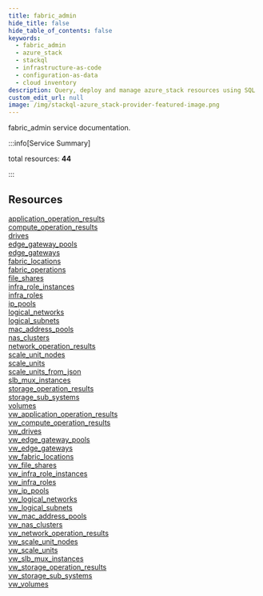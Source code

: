 ```yaml
---
title: fabric_admin
hide_title: false
hide_table_of_contents: false
keywords:
  - fabric_admin
  - azure_stack
  - stackql
  - infrastructure-as-code
  - configuration-as-data
  - cloud inventory
description: Query, deploy and manage azure_stack resources using SQL
custom_edit_url: null
image: /img/stackql-azure_stack-provider-featured-image.png
---
```


fabric_admin service documentation.

:::info[Service Summary]

total resources: __44__  

:::

## Resources
<div class="row">
<div class="providerDocColumn">
<a href="/services/fabric_admin/application_operation_results/">application_operation_results</a><br />
<a href="/services/fabric_admin/compute_operation_results/">compute_operation_results</a><br />
<a href="/services/fabric_admin/drives/">drives</a><br />
<a href="/services/fabric_admin/edge_gateway_pools/">edge_gateway_pools</a><br />
<a href="/services/fabric_admin/edge_gateways/">edge_gateways</a><br />
<a href="/services/fabric_admin/fabric_locations/">fabric_locations</a><br />
<a href="/services/fabric_admin/fabric_operations/">fabric_operations</a><br />
<a href="/services/fabric_admin/file_shares/">file_shares</a><br />
<a href="/services/fabric_admin/infra_role_instances/">infra_role_instances</a><br />
<a href="/services/fabric_admin/infra_roles/">infra_roles</a><br />
<a href="/services/fabric_admin/ip_pools/">ip_pools</a><br />
<a href="/services/fabric_admin/logical_networks/">logical_networks</a><br />
<a href="/services/fabric_admin/logical_subnets/">logical_subnets</a><br />
<a href="/services/fabric_admin/mac_address_pools/">mac_address_pools</a><br />
<a href="/services/fabric_admin/nas_clusters/">nas_clusters</a><br />
<a href="/services/fabric_admin/network_operation_results/">network_operation_results</a><br />
<a href="/services/fabric_admin/scale_unit_nodes/">scale_unit_nodes</a><br />
<a href="/services/fabric_admin/scale_units/">scale_units</a><br />
<a href="/services/fabric_admin/scale_units_from_json/">scale_units_from_json</a><br />
<a href="/services/fabric_admin/slb_mux_instances/">slb_mux_instances</a><br />
<a href="/services/fabric_admin/storage_operation_results/">storage_operation_results</a><br />
<a href="/services/fabric_admin/storage_sub_systems/">storage_sub_systems</a>
</div>
<div class="providerDocColumn">
<a href="/services/fabric_admin/volumes/">volumes</a><br />
<a href="/services/fabric_admin/vw_application_operation_results/">vw_application_operation_results</a><br />
<a href="/services/fabric_admin/vw_compute_operation_results/">vw_compute_operation_results</a><br />
<a href="/services/fabric_admin/vw_drives/">vw_drives</a><br />
<a href="/services/fabric_admin/vw_edge_gateway_pools/">vw_edge_gateway_pools</a><br />
<a href="/services/fabric_admin/vw_edge_gateways/">vw_edge_gateways</a><br />
<a href="/services/fabric_admin/vw_fabric_locations/">vw_fabric_locations</a><br />
<a href="/services/fabric_admin/vw_file_shares/">vw_file_shares</a><br />
<a href="/services/fabric_admin/vw_infra_role_instances/">vw_infra_role_instances</a><br />
<a href="/services/fabric_admin/vw_infra_roles/">vw_infra_roles</a><br />
<a href="/services/fabric_admin/vw_ip_pools/">vw_ip_pools</a><br />
<a href="/services/fabric_admin/vw_logical_networks/">vw_logical_networks</a><br />
<a href="/services/fabric_admin/vw_logical_subnets/">vw_logical_subnets</a><br />
<a href="/services/fabric_admin/vw_mac_address_pools/">vw_mac_address_pools</a><br />
<a href="/services/fabric_admin/vw_nas_clusters/">vw_nas_clusters</a><br />
<a href="/services/fabric_admin/vw_network_operation_results/">vw_network_operation_results</a><br />
<a href="/services/fabric_admin/vw_scale_unit_nodes/">vw_scale_unit_nodes</a><br />
<a href="/services/fabric_admin/vw_scale_units/">vw_scale_units</a><br />
<a href="/services/fabric_admin/vw_slb_mux_instances/">vw_slb_mux_instances</a><br />
<a href="/services/fabric_admin/vw_storage_operation_results/">vw_storage_operation_results</a><br />
<a href="/services/fabric_admin/vw_storage_sub_systems/">vw_storage_sub_systems</a><br />
<a href="/services/fabric_admin/vw_volumes/">vw_volumes</a>
</div>
</div>
